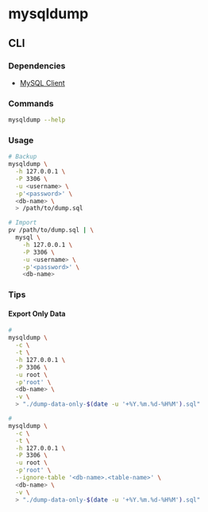 # mysqldump

## CLI

### Dependencies

- [MySQL Client](/mysql/mysql-client.md)

### Commands

```sh
mysqldump --help
```

### Usage

```sh
# Backup
mysqldump \
  -h 127.0.0.1 \
  -P 3306 \
  -u <username> \
  -p'<password>' \
  <db-name> \
  > /path/to/dump.sql

# Import
pv /path/to/dump.sql | \
  mysql \
    -h 127.0.0.1 \
    -P 3306 \
    -u <username> \
    -p'<password>' \
    <db-name>
```

### Tips

#### Export Only Data

```sh
#
mysqldump \
  -c \
  -t \
  -h 127.0.0.1 \
  -P 3306 \
  -u root \
  -p'root' \
  <db-name> \
  -v \
  > "./dump-data-only-$(date -u '+%Y.%m.%d-%H%M').sql"

#
mysqldump \
  -c \
  -t \
  -h 127.0.0.1 \
  -P 3306 \
  -u root \
  -p'root' \
  --ignore-table '<db-name>.<table-name>' \
  <db-name> \
  -v \
  > "./dump-data-only-$(date -u '+%Y.%m.%d-%H%M').sql"
```

<!--
mysql \
  -h 127.0.0.1 \
  -P 3306 \
  -D <db-name> \
  -u root \
  -p'root' \
  -ve 'SHOW TABLES();'
-->
